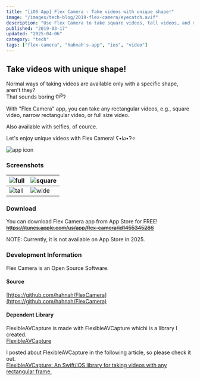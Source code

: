 ```yaml
---
title: "[iOS App] Flex Camera - Take videos with unique shape!"
image: "/images/tech-blog/2019-flex-camera/eyecatch.avif"
description: "Use Flex Camera to take square videos, tall videos, and more!"
published: "2019-03-17"
updated: "2025-04-06"
category: "tech"
tags: ["flex-camera", "hahnah's-app", "ios", "video"]
---
```


## Take videos with unique shape!

Normal ways of taking videos are available only with a specific shape, aren't they?  
That sounds boring ʕº̫͡ºʔ

With "Flex Camera" app, you can take any rectangular videos, e.g., square video, narrow rectangular video, or full size video.

Also available with selfies, of cource.

Let's enjoy unique videos with Flex Camera! ʕ•̀ω•́ʔ✧

![app icon](/images/tech-blog/2019-flex-camera/app-icon.avif)

### Screenshots

| ![full](/images/tech-blog/2019-flex-camera/full.avif) | ![square](/images/tech-blog/2019-flex-camera/square.avif) |
| ----------------------------------------------------- | --------------------------------------------------------- |
| ![tall](/images/tech-blog/2019-flex-camera/tall.avif) | ![wide](/images/tech-blog/2019-flex-camera/wide.avif)     |

### Download

You can download Flex Camera app from App Store for FREE!  
~~https://itunes.apple.com/us/app/flex-camera/id1455345286~~

NOTE: Currently, it is not available on App Store in 2025.

### Development Information

Flex Camera is an Open Source Software.

#### Source

[https://github.com/hahnah/FlexCamera](https://github.com/hahnah/FlexCamera)

#### Dependent Library

FlexibleAVCapture is made with FlexibleAVCapture whichi is a library I created.  
[FlexibleAVCapture](https://cocoapods.org/pods/FlexibleAVCapture)

I posted about FlexibleAVCapture in the following article, so please check it out.  
[FlexibleAVCapture: An Swift/iOS library for taking videos with any rectangular frame.](https://hahnah.github.io/tech-blog/swift-flexible-av-capture-en/)
